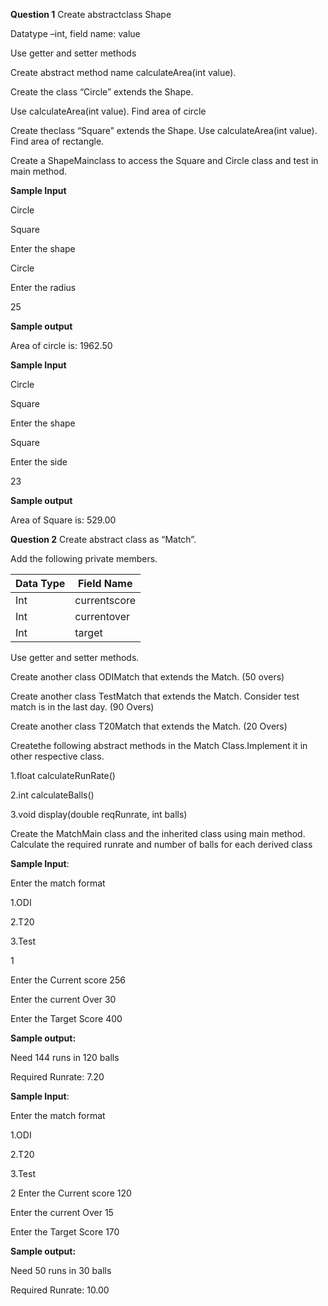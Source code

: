 **Question 1**
Create abstractclass Shape

Datatype –int, field name: value

Use getter and setter methods

Create abstract method name calculateArea(int value).

Create the class “Circle” extends the Shape. 

Use calculateArea(int value). Find area of circle

Create theclass “Square” extends the Shape. Use calculateArea(int value). Find area of rectangle.

Create a ShapeMainclass to access the Square and Circle class and test in main method.

**Sample Input**

Circle

Square

Enter the shape

Circle

Enter the radius

25

**Sample output**

Area of circle is: 1962.50

**Sample Input**

Circle

Square

Enter the shape

Square

Enter the side 

23

**Sample output**

Area of Square is: 529.00

**Question 2**
Create abstract class as “Match”.

Add the following private members.

| Data Type | Field Name   |
|-----------|--------------|
| Int       | currentscore |
| Int       | currentover  |
| Int       | target       |

Use getter and setter methods.

Create another class ODIMatch that extends the Match. (50 overs)

Create another class TestMatch that extends the Match. Consider test match is in the last day. (90 Overs)

Create another class T20Match that extends the Match. (20 Overs)

Createthe following abstract methods in the Match Class.Implement it in other respective class.

1.float calculateRunRate()

2.int calculateBalls()

3.void display(double reqRunrate, int balls)

Create the MatchMain class and the inherited class using main method. Calculate the required runrate and number of balls for each derived class

**Sample Input**:

Enter the match format

1.ODI

2.T20

3.Test

1

Enter the Current score 256

Enter the current Over 30

Enter the Target Score 400

**Sample output:**

Need 144 runs in 120 balls

Required Runrate: 7.20

**Sample Input**:

Enter the match format

1.ODI

2.T20

3.Test

2
Enter the Current score 120

Enter the current Over 15

Enter the Target Score 170

**Sample output:**

Need 50 runs in 30 balls

Required Runrate: 10.00
